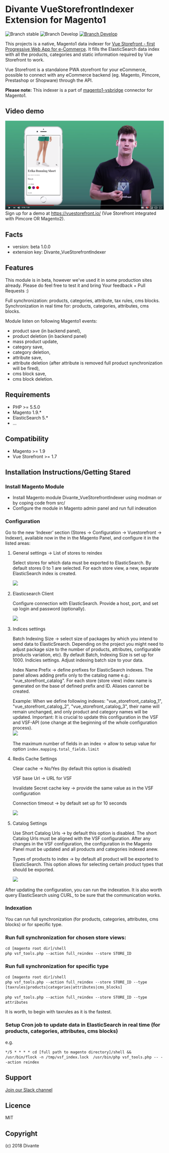 

# Divante VueStorefrontIndexer Extension for Magento1
![Branch stable](https://img.shields.io/badge/stable%20branch-master-blue.svg)
![Branch Develop](https://img.shields.io/badge/dev%20branch-develop-blue.svg)
<a href="https://join.slack.com/t/vuestorefront/shared_invite/enQtMzA4MTM2NTE5NjM2LTI1M2RmOWIyOTk0MzFlMDU3YzJlYzcyYzNiNjUyZWJiMTZjZjc3MjRlYmE5ZWQ1YWRhNTQyM2ZjN2ZkMzZlNTg">![Branch Develop](https://img.shields.io/badge/community%20chat-slack-FF1493.svg)</a>

This projects is a native, Magento1 data indexer for [Vue Storefront - first Progressive Web App for e-Commerce](https://github.com/DivanteLtd/vue-storefront). It fills the ElasticSearch data index with all the products, categories and static information required by Vue Storefront to work.

Vue Storefront is a standalone PWA storefront for your eCommerce, possible to connect with any eCommerce backend (eg. Magento, Pimcore, Prestashop or Shopware) through the API.

**Please note:** This indexer is a part of [magento1-vsbridge](https://github.com/DivanteLtd/magento1-vsbridge) connector for Magento1.

 ## Video demo
 [![See how it works!](https://github.com/DivanteLtd/vue-storefront/raw/master/docs/.vuepress/public/Fil-Rakowski-VS-Demo-Youtube.png)](https://www.youtube.com/watch?v=L4K-mq9JoaQ)
Sign up for a demo at https://vuestorefront.io/ (Vue Storefront integrated with Pimcore OR Magento2).


## Facts
- version: beta 1.0.0
- extension key: Divante_VueStorefrontIndexer

## Features
This module is in beta, however we've used it in some production sites already. Please do feel free to test it and bring Your feedback + Pull Requests :)

Full synchronization: products, categories, attribute, tax rules, cms blocks.
Synchronization in real time for: products, categories, attributes, cms blocks.

Module listen on following Magento1 events:
- product save (in backend panel),
- product deletion (in backend panel)
- mass product update,
- category save,
- category deletion,
- attribute save,
- attribute deletion (after attribute is removed full product synchronization will be fired),
- cms block save,
- cms block deletion.

## Requirements
- PHP >= 5.5.0
- Magento 1.9.*
- ElasticSearch 5.*
- ...

## Compatibility
- Magento >= 1.9
- Vue Storefront >= 1.7

## Installation Instructions/Getting Stared

### Install Magento Module
- Install Magento module Divante_VueStorefrontIndexer using modman or by coping code from src/
- Configure the module in Magento admin panel and run full indexation

### Configuration
Go to the new ‘Indexer’ section (Stores → Configuration → Vuestorefront → Indexer), available now in the in the Magento Panel, and configure it in the listed areas: 
 
1. General settings → List of stores to reindex
 
   Select stores for which data must be exported to ElasticSearch. By default stores 0 to 1 are selected. For each store view, a new, separate ElasticSearch index is created.

    ![](docs/images/config-general.png)

1. Elasticsearch Client

   Configure connection with ElasticSearch. Provide a host, port, and set up login and password (optionally).

   ![](docs/images/config-es.png)

1. Indices settings
 
   Batch Indexing Size → select size of packages by which you intend to send data to ElasticSrearch. Depending on the project you might need to adjust package size to the number of products, attributes, configurable products variation, etc). By default Batch, Indexing Size is set up for 1000.
   Indicies settings. Adjust indexing batch size to your data.
    
   Index Name Prefix → define prefixes for ElasticSearch indexes. The panel allows adding prefix only to the catalog name e.g.: "vue_storefront_catalog". For each store (store view) index name is generated on the base of defined prefix and ID. Aliases cannot be created. 
 
   Example: When we define following indexes: "vue_storefront_catalog_1", "vue_storefront_catalog_2", "vue_storefront_catalog_3", their name will remain unchanged, and only product and category names will be updated. 
   Important: It is crucial to update this configuration in the VSF and VSF-API (one change at the beginning of the whole configuration process).   
   ![](docs/images/config-indices.png)
   
   The maximum number of fields in an index -> allow to setup value for option `index.mapping.total_fields.limit` 
   
1. Redis Cache Settings

    Clear cache → No/Yes (by default this option is disabled)
    
    VSF base Url → URL for VSF
 
    Invalidate Secret cache key → provide the same value as in the VSF configuration
 
    Connection timeout → by default set up for 10 seconds
    
    ![](docs/images/config-cache.png) 

1. Catalog Settings
    
    Use Short Catalog Urls → by default this option is disabled. The short Catalog Urls must be aligned with the VSF configuration. After any changes in the VSF configuration, the configuration in the Magento Panel must be updated and all products and categories indexed anew.
        
    Types of products to index → by default all product will be exported to ElasticSearch. This option allows for selecting certain product types that should be exported. 
    
    ![](docs/images/config-catalog.png)


After updating the configuration, you can run the indexation. It is also worth query ElasticSearch using CURL, to be sure that the communication works.

### Indexation

You can run full synchronization (for products, categories, attributes, cms blocks) or for specific type.

### Run full synchronization for chosen store views:

```
cd [magento root dir]/shell
php vsf_tools.php --action full_reindex --store STORE_ID
```

### Run full synchronization for specific type

```
cd [magento root dir]/shell
php vsf_tools.php --action full_reindex --store STORE_ID --type [taxrules|products|categories|attributes|cms_blocks]

php vsf_tools.php --action full_reindex --store STORE_ID --type attributes
```

It is worth, to begin with taxrules as it is the fastest.


### Setup Cron job to update data in ElasticSearch in real time (for products, categories, attributes, cms blocks)

e.g.

```
*/5 * * * * cd [full path to magento directory]/shell && /usr/bin/flock -n /tmp/vsf_index.lock  /usr/bin/php vsf_tools.php -- --action reindex 
```

## Support

[Join our Slack channel](http://slack.vuestorefront.io)


## Licence

MIT


Copyright
---------
(c) 2018 Divante
